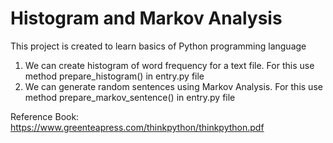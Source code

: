 # Histogram and Markov Analysis
This project is created to learn basics of Python programming language

1. We can create histogram of word frequency for a text file. For this use method prepare_histogram() in entry.py file
2. We can generate random sentences using Markov Analysis. For this use method prepare_markov_sentence() in entry.py file

Reference Book: https://www.greenteapress.com/thinkpython/thinkpython.pdf
